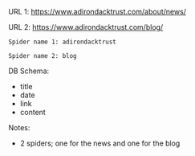 URL 1: https://www.adirondacktrust.com/about/news/

URL 2: https://www.adirondacktrust.com/blog/

    Spider name 1: adirondacktrust
    
    Spider name 2: blog

DB Schema:
- title
- date
- link
- content

Notes:
- 2 spiders; one for the news and one for the blog